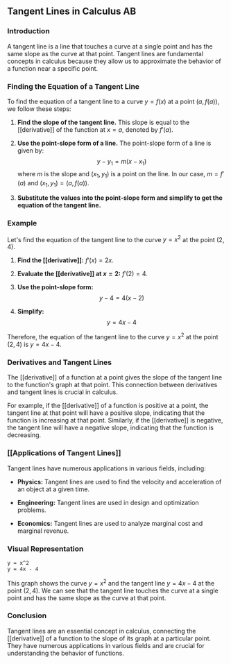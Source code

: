 
## Tangent Lines in Calculus AB

### Introduction

A tangent line is a line that touches a curve at a single point and has the same slope as the curve at that point. Tangent lines are fundamental concepts in calculus because they allow us to approximate the behavior of a function near a specific point.

### Finding the Equation of a Tangent Line

To find the equation of a tangent line to a curve $y=f(x)$ at a point $(a, f(a))$, we follow these steps:

1. **Find the slope of the tangent line.** This slope is equal to the [[derivative]] of the function at $x=a$, denoted by $f'(a)$.

2. **Use the point-slope form of a line.** The point-slope form of a line is given by:
    $$y - y_1 = m(x - x_1)$$
    where $m$ is the slope and $(x_1, y_1)$ is a point on the line. In our case, $m = f'(a)$ and $(x_1, y_1) = (a, f(a))$.

3. **Substitute the values into the point-slope form and simplify to get the equation of the tangent line.**

### Example

Let's find the equation of the tangent line to the curve $y = x^2$ at the point $(2, 4)$.

1. **Find the [[derivative]]:** $f'(x) = 2x$.

2. **Evaluate the [[derivative]] at $x=2$:** $f'(2) = 4$.

3. **Use the point-slope form:**
    $$y - 4 = 4(x - 2)$$

4. **Simplify:**
    $$y = 4x - 4$$

Therefore, the equation of the tangent line to the curve $y = x^2$ at the point $(2, 4)$ is $y = 4x - 4$.

### Derivatives and Tangent Lines

The [[derivative]] of a function at a point gives the slope of the tangent line to the function's graph at that point. This connection between derivatives and tangent lines is crucial in calculus.

For example, if the [[derivative]] of a function is positive at a point, the tangent line at that point will have a positive slope, indicating that the function is increasing at that point. Similarly, if the [[derivative]] is negative, the tangent line will have a negative slope, indicating that the function is decreasing.

### [[Applications of Tangent Lines]]

Tangent lines have numerous applications in various fields, including:

* **Physics:** Tangent lines are used to find the velocity and acceleration of an object at a given time.

* **Engineering:** Tangent lines are used in design and optimization problems.

* **Economics:** Tangent lines are used to analyze marginal cost and marginal revenue.

### Visual Representation

```desmos-graph
y = x^2
y = 4x - 4
```

This graph shows the curve $y = x^2$ and the tangent line $y = 4x - 4$ at the point $(2, 4)$. We can see that the tangent line touches the curve at a single point and has the same slope as the curve at that point.

### Conclusion

Tangent lines are an essential concept in calculus, connecting the [[derivative]] of a function to the slope of its graph at a particular point. They have numerous applications in various fields and are crucial for understanding the behavior of functions.
